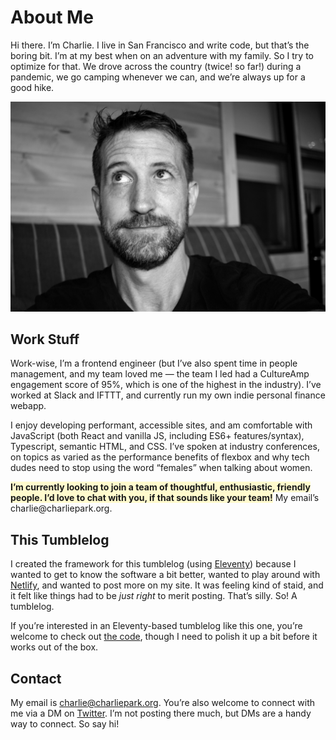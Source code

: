 # About Me

Hi there. I’m Charlie. I live in San Francisco and write code, but that’s the boring bit. I’m at my best when on an adventure with my family. So I try to optimize for that. We drove across the country (twice! so far!) during a pandemic, we go camping whenever we can, and we’re always up for a good hike.

![A picture of meeee.](/images/charlie_2020.jpg)

## Work Stuff

Work-wise, I’m a frontend engineer (but I’ve also spent time in people management, and my team loved me — the team I led had a CultureAmp engagement score of 95%, which is one of the highest in the industry). I’ve worked at Slack and IFTTT, and currently run my own indie personal finance webapp.

I enjoy developing performant, accessible sites, and am comfortable with JavaScript (both React and vanilla JS, including ES6+ features/syntax), Typescript, semantic HTML, and CSS. I’ve spoken at industry conferences, on topics as varied as the performance benefits of flexbox and why tech dudes need to stop using the word “females” when talking about women.

<p><strong style="background: LemonChiffon">I’m currently looking to join a team of thoughtful, enthusiastic, friendly people. I’d love to chat with you, if that sounds like your team!</strong> My email’s charlie@charliepark.org.

## This Tumblelog

I created the framework for this tumblelog (using [Eleventy](https://www.11ty.dev/)) because I wanted to get to know the software a bit better, wanted to play around with [Netlify](https://netlify.com/), and wanted to post more on my site. It was feeling kind of staid, and it felt like things had to be *just right* to merit posting. That’s silly. So! A tumblelog.

If you’re interested in an Eleventy-based tumblelog like this one, you’re welcome to check out [the code](https://github.com/charliepark/tumblelog), though I need to polish it up a bit before it works out of the box.

## Contact

My email is charlie@charliepark.org. You’re also welcome to connect with me via a DM on [Twitter](https://twitter.com/charliepark). I’m not posting there much, but DMs are a handy way to connect. So say hi!